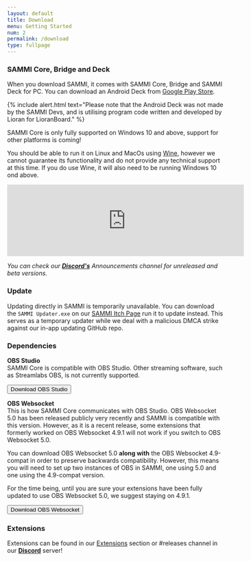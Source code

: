 ```yaml
---
layout: default
title: Download
menu: Getting Started
num: 2
permalink: /download
type: fullpage
---
```


### SAMMI Core, Bridge and Deck

When you download SAMMI, it comes with SAMMI Core, Bridge and SAMMI Deck for PC. You can download an Android Deck from [Google Play Store](https://play.google.com/store/apps/details?id=lioranboard.ca.lioranboard.streamdeck).

{% include alert.html text="Please note that the Android Deck was not made by the SAMMI Devs, and is utilising program code written and developed by Lioran for LioranBoard." %} 

SAMMI Core is only fully supported on Windows 10 and above, support for other platforms is coming!

You should be able to run it on Linux and MacOs using [Wine](https://www.winehq.org/), however we cannot guarantee its functionality and do not provide any technical support at this time. If you do use Wine, it will also need to be running Windows 10 ond above.

<iframe frameborder="0" src="https://itch.io/embed/1701438?dark=true" width="552" height="167"><a href="https://sammisolutions.itch.io/sammi">SAMMI by SAMMI</a></iframe>

*You can check our **[Discord's](https://discord.gg/dXez8Zh)** Announcements channel for unreleased and beta versions.* 

### Update
Updating directly in SAMMI is temporarily unavailable. You can download the `SAMMI Updater.exe` on our [SAMMI Itch Page](https://sammisolutions.itch.io/sammi) run it to update instead. This serves as a temporary updater while we deal with a malicious DMCA strike against our in-app updating GitHub repo. 

### Dependencies

**OBS Studio**     
SAMMI Core is compatible with OBS Studio. Other streaming software, such as Streamlabs OBS, is not currently supported.  

<a href="https://obsproject.com/"><button type="button" class="btn btn-outline-secondary">Download OBS Studio</button></a>
  
**OBS Websocket**       
This is how SAMMI Core communicates with OBS Studio. OBS Websocket 5.0 has been released publicly very recently and SAMMI is compatible with this version. However, as it is a recent release, some extensions that formerly worked on OBS Websocket 4.9.1 will not work if you switch to OBS Websocket 5.0.

You can download OBS Websocket 5.0 **along with** the OBS Websocket 4.9-compat in order to preserve backwards compatibility. However, this means you will need to set up two instances of OBS in SAMMI, one using 5.0 and one using the 4.9-compat version. 

For the time being, until you are sure your extensions have been fully updated to use OBS Websocket 5.0, we suggest staying on 4.9.1.

<a href="https://obsproject.com/forum/resources/obs-websocket-remote-control-obs-studio-from-websockets.466/"><button type="button" class="btn btn-outline-secondary">Download OBS Websocket</button></a>


### Extensions
Extensions can be found in our [Extensions](https://sammi.solutions/extensions) section or #releases channel in our **[Discord](https://discord.gg/dXez8Zh)** server!
